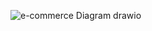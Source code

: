 


![e-commerce Diagram drawio](https://user-images.githubusercontent.com/95319292/210109105-cd3e199a-3381-4304-839b-05745a598582.png)
